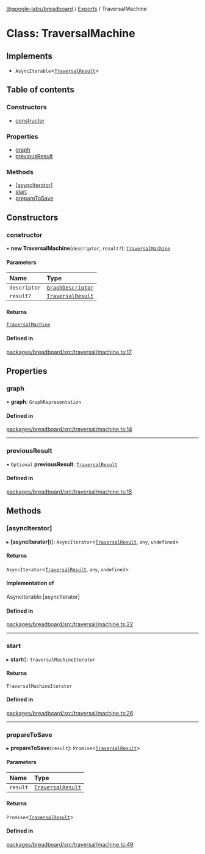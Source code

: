 [@google-labs/breadboard](../README.md) / [Exports](../modules.md) / TraversalMachine

# Class: TraversalMachine

## Implements

- `AsyncIterable`\<[`TraversalResult`](../interfaces/TraversalResult.md)\>

## Table of contents

### Constructors

- [constructor](TraversalMachine.md#constructor)

### Properties

- [graph](TraversalMachine.md#graph)
- [previousResult](TraversalMachine.md#previousresult)

### Methods

- [[asyncIterator]](TraversalMachine.md#[asynciterator])
- [start](TraversalMachine.md#start)
- [prepareToSave](TraversalMachine.md#preparetosave)

## Constructors

### constructor

• **new TraversalMachine**(`descriptor`, `result?`): [`TraversalMachine`](TraversalMachine.md)

#### Parameters

| Name | Type |
| :------ | :------ |
| `descriptor` | [`GraphDescriptor`](../modules.md#graphdescriptor) |
| `result?` | [`TraversalResult`](../interfaces/TraversalResult.md) |

#### Returns

[`TraversalMachine`](TraversalMachine.md)

#### Defined in

[packages/breadboard/src/traversal/machine.ts:17](https://github.com/breadboard-ai/breadboard/blob/254400c2/packages/breadboard/src/traversal/machine.ts#L17)

## Properties

### graph

• **graph**: `GraphRepresentation`

#### Defined in

[packages/breadboard/src/traversal/machine.ts:14](https://github.com/breadboard-ai/breadboard/blob/254400c2/packages/breadboard/src/traversal/machine.ts#L14)

___

### previousResult

• `Optional` **previousResult**: [`TraversalResult`](../interfaces/TraversalResult.md)

#### Defined in

[packages/breadboard/src/traversal/machine.ts:15](https://github.com/breadboard-ai/breadboard/blob/254400c2/packages/breadboard/src/traversal/machine.ts#L15)

## Methods

### [asyncIterator]

▸ **[asyncIterator]**(): `AsyncIterator`\<[`TraversalResult`](../interfaces/TraversalResult.md), `any`, `undefined`\>

#### Returns

`AsyncIterator`\<[`TraversalResult`](../interfaces/TraversalResult.md), `any`, `undefined`\>

#### Implementation of

AsyncIterable.[asyncIterator]

#### Defined in

[packages/breadboard/src/traversal/machine.ts:22](https://github.com/breadboard-ai/breadboard/blob/254400c2/packages/breadboard/src/traversal/machine.ts#L22)

___

### start

▸ **start**(): `TraversalMachineIterator`

#### Returns

`TraversalMachineIterator`

#### Defined in

[packages/breadboard/src/traversal/machine.ts:26](https://github.com/breadboard-ai/breadboard/blob/254400c2/packages/breadboard/src/traversal/machine.ts#L26)

___

### prepareToSave

▸ **prepareToSave**(`result`): `Promise`\<[`TraversalResult`](../interfaces/TraversalResult.md)\>

#### Parameters

| Name | Type |
| :------ | :------ |
| `result` | [`TraversalResult`](../interfaces/TraversalResult.md) |

#### Returns

`Promise`\<[`TraversalResult`](../interfaces/TraversalResult.md)\>

#### Defined in

[packages/breadboard/src/traversal/machine.ts:49](https://github.com/breadboard-ai/breadboard/blob/254400c2/packages/breadboard/src/traversal/machine.ts#L49)
